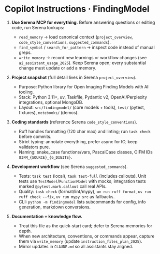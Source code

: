 # Copilot Instructions · FindingModel

1. **Use Serena MCP for everything.** Before answering questions or editing code, run Serena lookups:

   - `read_memory` → load canonical context (`project_overview`, `code_style_conventions`, `suggested_commands`).
   - `find_symbol` / `search_for_pattern` → inspect code instead of manual greps.
   - `write_memory` → record new learnings or workflow changes (see `ai_assistant_usage_2025`).
     Keep Serena open; every substantial change must update or add a memory.

2. **Project snapshot** (full detail lives in Serena `project_overview`).

   - Purpose: Python library for Open Imaging Finding Models with AI tooling.
   - Stack: Python 3.11+, uv, Taskfile, Pydantic v2, OpenAI/Perplexity integrations, optional MongoDB.
   - Layout: `src/findingmodel/` (core models + tools), `test/` (pytest, fixtures), `notebooks/` (demos).

3. **Coding standards** (reference Serena `code_style_conventions`).

   - Ruff handles formatting (120 char max) and linting; run `task check` before commits.
   - Strict typing: annotate everything, prefer async for IO, keep validators pure.
   - Naming: snake_case functions/vars, PascalCase classes, OIFM IDs `OIFM_{SOURCE}_{6_DIGITS}`.

4. **Development workflow** (see Serena `suggested_commands`).

   - Tests: `task test` (local), `task test-full` (includes callouts). Unit tests use `TestModel`/`FunctionModel` with mocks; integration tests marked `@pytest.mark.callout` call real APIs.
   - Quality: `task check` (format/lint/mypy), `uv run ruff format`, `uv run ruff check --fix`, `uv run mypy src` as fallbacks.
   - CLI: `python -m findingmodel` lists subcommands for config, info generation, markdown conversions.

5. **Documentation + knowledge flow.**
   - Treat this file as the quick-start card; defer to Serena memories for depth.
   - When new architecture, conventions, or commands appear, capture them via `write_memory` (update `instruction_files_plan_2025`).
   - Mirror updates in `CLAUDE.md` so all assistants stay aligned.
